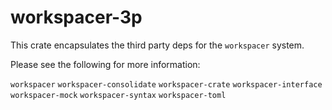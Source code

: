 # workspacer-3p
This crate encapsulates the third party deps for the `workspacer` system.

Please see the following for more information:

`workspacer`
`workspacer-consolidate`
`workspacer-crate`
`workspacer-interface`
`workspacer-mock`
`workspacer-syntax`
`workspacer-toml`
